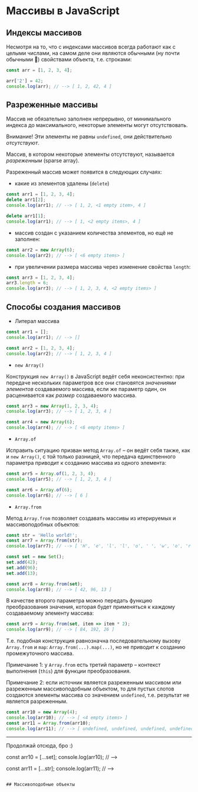 # Массивы в JavaScript

## Индексы массивов

Несмотря на то, что с индексами массивов всегда работают как с целыми числами, на самом деле они являются обычными (ну почти обычными 🙂) свойствами объекта, т.е. строками:

```js
const arr = [1, 2, 3, 4];

arr['2'] = 42;
console.log(arr); // --> [ 1, 2, 42, 4 ]
```

## Разреженные массивы

Массив не обязательно заполнен непрерывно, от минимального индекса до максимального, некоторые элементы могут отсутствовать.

Внимание! Эти элементы не равны `undefined`, они действительно _отсутствуют_.

Массив, в котором некоторые элементы отсутствуют, называется _разреженным_ (sparse array).

Разреженный массив может появится в следующих случаях:

* какие из элементов удалены (`delete`)

```js
const arr1 = [1, 2, 3, 4];
delete arr1[2];
console.log(arr1); // --> [ 1, 2, <1 empty item>, 4 ]

delete arr1[1];
console.log(arr1); // --> [ 1, <2 empty items>, 4 ]
```

* массив создан с указанием количества элементов, но ещё не заполнен:

```js
const arr2 = new Array(6);
console.log(arr2); // --> [ <6 empty items> ]
```

* при увеличении размера массива через изменение свойства `length`:

```js
const arr3 = [1, 2, 3, 4];
arr3.length = 6;
console.log(arr3); // --> [ 1, 2, 3, 4, <2 empty items> ]
```

## Способы создания массивов

- Литерал массива

```js
const arr1 = [];
console.log(arr1); // --> []

const arr2 = [1, 2, 3, 4];
console.log(arr2); // --> [ 1, 2, 3, 4 ]
```

- `new Array()`

Конструкция `new Array()` в JavaScript ведёт себя неконсистентно: при передаче нескольких параметров все они становятся _значениями элементов_ создаваемого массива, если же параметр один, он расценивается как _размер_ создаваемого массива. 

```js
const arr3 = new Array(1, 2, 3, 4);
console.log(arr3); // --> [ 1, 2, 3, 4 ]

const arr4 = new Array(6);
console.log(arr4); // --> [ <6 empty items> ]
```

- `Array.of`

Исправить ситуацию призван метод `Array.of` – он ведёт себя также, как и `new Array()`, с той только разницей, что передача единственного параметра приводит к созданию массива из одного элемента:

```js
const arr5 = Array.of(1, 2, 3, 4);
console.log(arr5); // --> [ 1, 2, 3, 4 ]

const arr6 = Array.of(6);
console.log(arr6); // --> [ 6 ]
```

- `Array.from`

Метод `Array.from` позволяет создавать массивы из итерируемых и массивоподобных объектов:

```js
const str = 'Hello world!';
const arr7 = Array.from(str);
console.log(arr7); // --> [ 'H', 'e', 'l', 'l', 'o', ' ', 'w', 'o', 'r', 'l', 'd', '!' ]

const set = new Set();
set.add(42);
set.add(96);
set.add(13);

const arr8 = Array.from(set);
console.log(arr8); // --> [ 42, 96, 13 ]
```

В качестве второго параметра можно передать функцию преобразования значения, которая будет применяться к каждому создаваемому элементу массива:

```js
const arr9 = Array.from(set, item => item * 2);
console.log(arr9); // --> [ 84, 192, 26 ]
```

Т.е. подобная конструкция равнозначна последовательному вызову `Array.from` и `map`: `Array.from(...).map(...)`, но не приводит к созданию промежуточного массива.

Примечание 1: у `Array.from` есть третий параметр – контекст выполнения (`this`) для функции преобразования.

Примечание 2: если источник является разреженным массивом или разреженным массивоподобным объектом, то для пустых слотов создаются элементы массива со значением `undefined`, т.е. результат не является разреженным.

```js
const arr10 = new Array(4);
console.log(arr10); // --> [ <4 empty items> ]
const arr11 = Array.from(arr10);
console.log(arr11); // --> [ undefined, undefined, undefined, undefined ]
```

-------
Продолжай отсюда, бро :)

const arr10 = [...set];
console.log(arr10); // --> 

const arr11 = [...str];
console.log(arr11); // --> 
```

## Массивоподобные объекты

